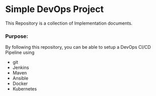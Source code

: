 # Simple DevOps Project

This Repository is a collection of Implementation documents. 

### Purpose:
By following this repository, you can be able to setup a DevOps CI/CD Pipeline using
- git
- Jenkins
- Maven
- Ansible
- Docker
- Kubernetes

